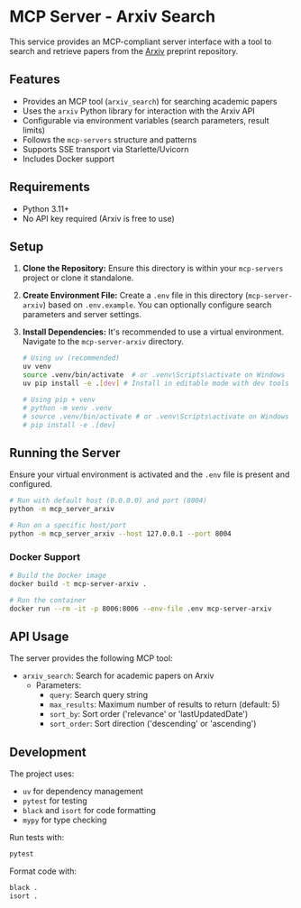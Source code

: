 # MCP Server - Arxiv Search

This service provides an MCP-compliant server interface with a tool to search and retrieve papers from the [Arxiv](https://arxiv.org/) preprint repository.

## Features

- Provides an MCP tool (`arxiv_search`) for searching academic papers
- Uses the `arxiv` Python library for interaction with the Arxiv API
- Configurable via environment variables (search parameters, result limits)
- Follows the `mcp-servers` structure and patterns
- Supports SSE transport via Starlette/Uvicorn
- Includes Docker support

## Requirements

- Python 3.11+
- No API key required (Arxiv is free to use)

## Setup

1. **Clone the Repository:** Ensure this directory is within your `mcp-servers` project or clone it standalone.
2. **Create Environment File:**
   Create a `.env` file in this directory (`mcp-server-arxiv`) based on `.env.example`. You can optionally configure search parameters and server settings.
3. **Install Dependencies:**
   It's recommended to use a virtual environment. Navigate to the `mcp-server-arxiv` directory.

   ```bash
   # Using uv (recommended)
   uv venv
   source .venv/bin/activate  # or .venv\Scripts\activate on Windows
   uv pip install -e .[dev] # Install in editable mode with dev tools

   # Using pip + venv
   # python -m venv .venv
   # source .venv/bin/activate # or .venv\Scripts\activate on Windows
   # pip install -e .[dev]
   ```

## Running the Server

Ensure your virtual environment is activated and the `.env` file is present and configured.

```bash
# Run with default host (0.0.0.0) and port (8004)
python -m mcp_server_arxiv

# Run on a specific host/port
python -m mcp_server_arxiv --host 127.0.0.1 --port 8004
```

### Docker Support

```bash
# Build the Docker image
docker build -t mcp-server-arxiv .

# Run the container
docker run --rm -it -p 8006:8006 --env-file .env mcp-server-arxiv
```

## API Usage

The server provides the following MCP tool:

- `arxiv_search`: Search for academic papers on Arxiv
  - Parameters:
    - `query`: Search query string
    - `max_results`: Maximum number of results to return (default: 5)
    - `sort_by`: Sort order ('relevance' or 'lastUpdatedDate')
    - `sort_order`: Sort direction ('descending' or 'ascending')

## Development

The project uses:
- `uv` for dependency management
- `pytest` for testing
- `black` and `isort` for code formatting
- `mypy` for type checking

Run tests with:
```bash
pytest
```

Format code with:
```bash
black .
isort .
```
